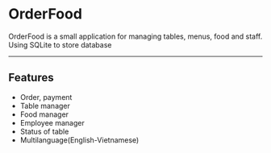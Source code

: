 # OrderFood
OrderFood is a small application for managing tables, menus, food and staff. Using SQLite to store database

---
## Features
* Order, payment 
* Table manager
* Food manager
* Employee manager
* Status of table
* Multilanguage(English-Vietnamese)


